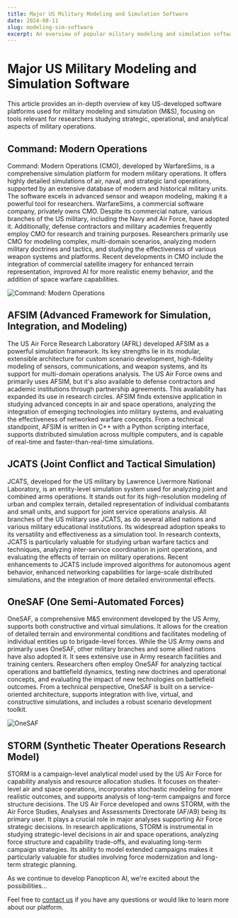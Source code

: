```yaml
---
title: Major US Military Modeling and Simulation Software
date: 2024-08-11
slug: modeling-sim-software
excerpt: An overview of popular military modeling and simulation software
---
```


# Major US Military Modeling and Simulation Software
This article provides an in-depth overview of key US-developed software platforms used for military modeling and simulation (M&S), focusing on tools relevant for researchers studying strategic, operational, and analytical aspects of military operations.

## Command: Modern Operations
Command: Modern Operations (CMO), developed by WarfareSims, is a comprehensive simulation platform for modern military operations. It offers highly detailed simulations of air, naval, and strategic land operations, supported by an extensive database of modern and historical military units. The software excels in advanced sensor and weapon modeling, making it a powerful tool for researchers.
WarfareSims, a commercial software company, privately owns CMO. Despite its commercial nature, various branches of the US military, including the Navy and Air Force, have adopted it. Additionally, defense contractors and military academies frequently employ CMO for research and training purposes.
Researchers primarily use CMO for modeling complex, multi-domain scenarios, analyzing modern military doctrines and tactics, and studying the effectiveness of various weapon systems and platforms. Recent developments in CMO include the integration of commercial satellite imagery for enhanced terrain representation, improved AI for more realistic enemy behavior, and the addition of space warfare capabilities.

![Command: Modern Operations](https://shared.akamai.steamstatic.com/store_item_assets/steam/apps/1076160/ss_8ff4584ba0f8764a9e123887244c8e87b43ca110.1920x1080.jpg?t=1706799857)

## AFSIM (Advanced Framework for Simulation, Integration, and Modeling)
The US Air Force Research Laboratory (AFRL) developed AFSIM as a powerful simulation framework. Its key strengths lie in its modular, extensible architecture for custom scenario development, high-fidelity modeling of sensors, communications, and weapon systems, and its support for multi-domain operations analysis.
The US Air Force owns and primarily uses AFSIM, but it's also available to defense contractors and academic institutions through partnership agreements. This availability has expanded its use in research circles.
AFSIM finds extensive application in studying advanced concepts in air and space operations, analyzing the integration of emerging technologies into military systems, and evaluating the effectiveness of networked warfare concepts. From a technical standpoint, AFSIM is written in C++ with a Python scripting interface, supports distributed simulation across multiple computers, and is capable of real-time and faster-than-real-time simulations.

## JCATS (Joint Conflict and Tactical Simulation)
JCATS, developed for the US military by Lawrence Livermore National Laboratory, is an entity-level simulation system used for analyzing joint and combined arms operations. It stands out for its high-resolution modeling of urban and complex terrain, detailed representation of individual combatants and small units, and support for joint service operations analysis.
All branches of the US military use JCATS, as do several allied nations and various military educational institutions. Its widespread adoption speaks to its versatility and effectiveness as a simulation tool.
In research contexts, JCATS is particularly valuable for studying urban warfare tactics and techniques, analyzing inter-service coordination in joint operations, and evaluating the effects of terrain on military operations. Recent enhancements to JCATS include improved algorithms for autonomous agent behavior, enhanced networking capabilities for large-scale distributed simulations, and the integration of more detailed environmental effects.

## OneSAF (One Semi-Automated Forces)
OneSAF, a comprehensive M&S environment developed by the US Army, supports both constructive and virtual simulations. It allows for the creation of detailed terrain and environmental conditions and facilitates modeling of individual entities up to brigade-level forces.
While the US Army owns and primarily uses OneSAF, other military branches and some allied nations have also adopted it. It sees extensive use in Army research facilities and training centers.
Researchers often employ OneSAF for analyzing tactical operations and battlefield dynamics, testing new doctrines and operational concepts, and evaluating the impact of new technologies on battlefield outcomes. From a technical perspective, OneSAF is built on a service-oriented architecture, supports integration with live, virtual, and constructive simulations, and includes a robust scenario development toolkit.

![OneSAF](https://asc.army.mil/web/wp-content/uploads/2018/06/framework-figure-4.png)

## STORM (Synthetic Theater Operations Research Model)
STORM is a campaign-level analytical model used by the US Air Force for capability analysis and resource allocation studies. It focuses on theater-level air and space operations, incorporates stochastic modeling for more realistic outcomes, and supports analysis of long-term campaigns and force structure decisions.
The US Air Force developed and owns STORM, with the Air Force Studies, Analyses and Assessments Directorate (AF/A9) being its primary user. It plays a crucial role in major analyses supporting Air Force strategic decisions.
In research applications, STORM is instrumental in studying strategic-level decisions in air and space operations, analyzing force structure and capability trade-offs, and evaluating long-term campaign strategies. Its ability to model extended campaigns makes it particularly valuable for studies involving force modernization and long-term strategic planning.


As we continue to develop Panopticon AI, we're excited about the possibilities...

Feel free to [contact us](/contact) if you have any questions or would like to learn more about our platform.